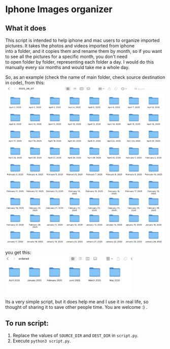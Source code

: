 # Iphone Images organizer  

## What it does  
This script is intended to help iphone and mac users to organize imported pictures. It takes the photos and videos imported from iphone  
into a folder, and it copies them and rename them by month, so if you want to see all the pictures for a specific month, you don't need   
to open folder by folder, representing each folder a day. I would do this manually every six months and would take me a whole day.  

So, as an example (check the name of main folder, check source destination in code), from this:  
<img src="images/original_files.png" width="500" height="500">  

you get this:   
<img src="images/processed.png" width="400">  

Its a very simple script, but it does help me and I use it in real life, so thought of sharing it to save other people time. You are welcome :) .  

## To run script:  
1. Replace the values of `SOURCE_DIR` and `DEST_DIR` in `script.py`.  
2. Execute `python3 script.py`.  

